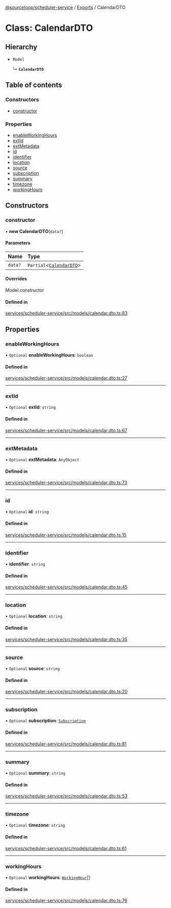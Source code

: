 [@sourceloop/scheduler-service](../README.md) / [Exports](../modules.md) / CalendarDTO

# Class: CalendarDTO

## Hierarchy

- `Model`

  ↳ **`CalendarDTO`**

## Table of contents

### Constructors

- [constructor](CalendarDTO.md#constructor)

### Properties

- [enableWorkingHours](CalendarDTO.md#enableworkinghours)
- [extId](CalendarDTO.md#extid)
- [extMetadata](CalendarDTO.md#extmetadata)
- [id](CalendarDTO.md#id)
- [identifier](CalendarDTO.md#identifier)
- [location](CalendarDTO.md#location)
- [source](CalendarDTO.md#source)
- [subscription](CalendarDTO.md#subscription)
- [summary](CalendarDTO.md#summary)
- [timezone](CalendarDTO.md#timezone)
- [workingHours](CalendarDTO.md#workinghours)

## Constructors

### constructor

• **new CalendarDTO**(`data?`)

#### Parameters

| Name | Type |
| :------ | :------ |
| `data?` | `Partial`<[`CalendarDTO`](CalendarDTO.md)\> |

#### Overrides

Model.constructor

#### Defined in

[services/scheduler-service/src/models/calendar.dto.ts:83](https://github.com/sourcefuse/loopback4-microservice-catalog/blob/b93c60ac7/services/scheduler-service/src/models/calendar.dto.ts#L83)

## Properties

### enableWorkingHours

• `Optional` **enableWorkingHours**: `boolean`

#### Defined in

[services/scheduler-service/src/models/calendar.dto.ts:27](https://github.com/sourcefuse/loopback4-microservice-catalog/blob/b93c60ac7/services/scheduler-service/src/models/calendar.dto.ts#L27)

___

### extId

• `Optional` **extId**: `string`

#### Defined in

[services/scheduler-service/src/models/calendar.dto.ts:67](https://github.com/sourcefuse/loopback4-microservice-catalog/blob/b93c60ac7/services/scheduler-service/src/models/calendar.dto.ts#L67)

___

### extMetadata

• `Optional` **extMetadata**: `AnyObject`

#### Defined in

[services/scheduler-service/src/models/calendar.dto.ts:73](https://github.com/sourcefuse/loopback4-microservice-catalog/blob/b93c60ac7/services/scheduler-service/src/models/calendar.dto.ts#L73)

___

### id

• `Optional` **id**: `string`

#### Defined in

[services/scheduler-service/src/models/calendar.dto.ts:15](https://github.com/sourcefuse/loopback4-microservice-catalog/blob/b93c60ac7/services/scheduler-service/src/models/calendar.dto.ts#L15)

___

### identifier

• **identifier**: `string`

#### Defined in

[services/scheduler-service/src/models/calendar.dto.ts:45](https://github.com/sourcefuse/loopback4-microservice-catalog/blob/b93c60ac7/services/scheduler-service/src/models/calendar.dto.ts#L45)

___

### location

• `Optional` **location**: `string`

#### Defined in

[services/scheduler-service/src/models/calendar.dto.ts:35](https://github.com/sourcefuse/loopback4-microservice-catalog/blob/b93c60ac7/services/scheduler-service/src/models/calendar.dto.ts#L35)

___

### source

• `Optional` **source**: `string`

#### Defined in

[services/scheduler-service/src/models/calendar.dto.ts:20](https://github.com/sourcefuse/loopback4-microservice-catalog/blob/b93c60ac7/services/scheduler-service/src/models/calendar.dto.ts#L20)

___

### subscription

• `Optional` **subscription**: [`Subscription`](Subscription.md)

#### Defined in

[services/scheduler-service/src/models/calendar.dto.ts:81](https://github.com/sourcefuse/loopback4-microservice-catalog/blob/b93c60ac7/services/scheduler-service/src/models/calendar.dto.ts#L81)

___

### summary

• `Optional` **summary**: `string`

#### Defined in

[services/scheduler-service/src/models/calendar.dto.ts:53](https://github.com/sourcefuse/loopback4-microservice-catalog/blob/b93c60ac7/services/scheduler-service/src/models/calendar.dto.ts#L53)

___

### timezone

• `Optional` **timezone**: `string`

#### Defined in

[services/scheduler-service/src/models/calendar.dto.ts:61](https://github.com/sourcefuse/loopback4-microservice-catalog/blob/b93c60ac7/services/scheduler-service/src/models/calendar.dto.ts#L61)

___

### workingHours

• `Optional` **workingHours**: [`WorkingHour`](WorkingHour.md)[]

#### Defined in

[services/scheduler-service/src/models/calendar.dto.ts:76](https://github.com/sourcefuse/loopback4-microservice-catalog/blob/b93c60ac7/services/scheduler-service/src/models/calendar.dto.ts#L76)

